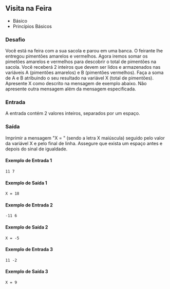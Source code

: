 ## Visita na Feira
* Básico
* Princípios Básicos

### Desafio
Você está na feira com a sua sacola e parou em uma banca. O feirante lhe entregou pimentões amarelos e vermelhos. Agora iremos somar os pimetões amarelos e vermelhos para descobrir o total de pimentões na sacola.  Você receberá 2 inteiros que devem ser lidos e armazenados nas variáveis A (pimentões amarelos) e B (pimentões vermelhos). Faça a soma de A e B atribuindo o seu resultado na variável X (total de pimentões). Apresente X como descrito na mensagem de exemplo abaixo. Não apresente outra mensagem além da mensagem especificada.

### Entrada
A entrada contém 2 valores inteiros, separados por um espaço.

### Saída
Imprimir a mensagem "X = " (sendo a letra X maiúscula) seguido pelo valor da variável X e pelo final de linha. Assegure que exista um espaço antes e depois do sinal de igualdade.


#### Exemplo de Entrada 1
~~~~
11 7
~~~~
#### Exemplo de Saída 1
~~~~
X = 18
~~~~
#### Exemplo de Entrada 2
~~~~
-11 6
~~~~
#### Exemplo de Saída 2
~~~~
X = -5
~~~~
#### Exemplo de Entrada 3
~~~~
11 -2
~~~~
#### Exemplo de Saída 3
~~~~
X = 9
~~~~